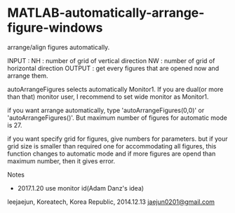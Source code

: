# MATLAB-automatically-arrange-figure-windows
arrange/align figures automatically.

INPUT : 
NH : number of grid of vertical direction 
NW : number of grid of horizontal direction 
OUTPUT : 
get every figures that are opened now and arrange them.

autoArrangeFigures selects automatically Monitor1. 
If you are dual(or more than that) monitor user, I recommend to set wide 
monitor as Monitor1.

if you want arrange automatically, type 'autoArrangeFigures(0,0)' or 'autoArrangeFigures()'. 
But maximum number of figures for automatic mode is 27.

if you want specify grid for figures, give numbers for parameters. 
but if your grid size is smaller than required one for accommodating 
all figures, this function changes to automatic mode and if more 
figures are opend than maximum number, then it gives error.

Notes 
+ 2017.1.20 use monitor id(Adam Danz's idea)

leejaejun, Koreatech, Korea Republic, 2014.12.13 
jaejun0201@gmail.com
